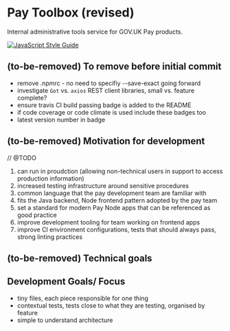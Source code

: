 # Pay Toolbox (revised) 
Internal administrative tools service for GOV.UK Pay products.

[![JavaScript Style Guide](https://img.shields.io/badge/code_style-standard-brightgreen.svg)](https://standardjs.com)

## (to-be-removed) To remove before initial commit 
* remove .npmrc - no need to specifiy --save-exact going forward
* investigate `Got` vs. `axios` REST client libraries, small vs. feature complete?
* ensure travis CI build passing badge is added to the README 
* if code coverage or code climate is used include these badges too
* latest version number in badge

## (to-be-removed) Motivation for development 
// @TODO
1. can run in proudction (allowing non-technical users in support to access production information)
2. increased testing infrastructure around sensitive procedures 
3. common language that the pay development team are familiar with 
4. fits the Java backend, Node frontend pattern adopted by the pay team 
5. set a standard for modern Pay Node apps that can be referenced as good practice 
6. improve development tooling for team working on frontend apps 
7. improve CI environment configurations, tests that should always pass, strong linting practices

## (to-be-removed) Technical goals

## Development Goals/ Focus
* tiny files, each piece responsible for one thing 
* contextual tests, tests close to what they are testing, organised by feature
* simple to understand architecture

